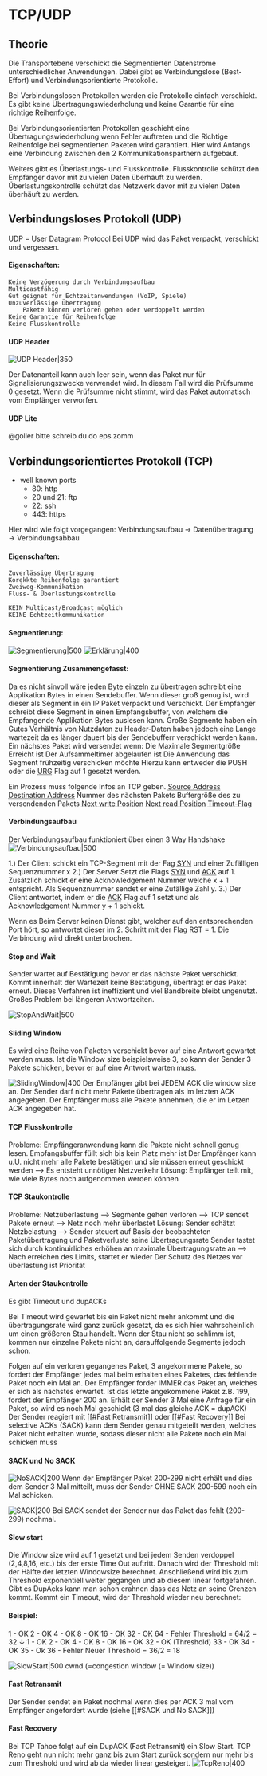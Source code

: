 # TCP/UDP
## Theorie
Die Transportebene verschickt die Segmentierten Datenströme unterschiedlicher Anwendungen. Dabei gibt es Verbindungslose (Best-Effort) und Verbindungsorientierte Protokolle.

Bei Verbindungslosen Protokollen werden die Protokolle einfach verschickt. Es gibt keine Übertragungswiederholung und keine Garantie für eine richtige Reihenfolge.

Bei Verbindungsorientierten Protokollen geschieht eine Übertragungswiederholung wenn Fehler auftreten und die Richtige Reihenfolge bei segmentierten Paketen wird garantiert. Hier wird Anfangs eine Verbindung zwischen den 2 Kommunikationspartnern aufgebaut.

Weiters gibt es Überlastungs- und Flusskontrolle.
Flusskontrolle schützt den Empfänger davor mit zu vielen Daten überhäuft zu werden.
Überlastungskontrolle schützt das Netzwerk davor mit zu vielen Daten überhäuft zu werden.

## Verbindungsloses Protokoll (UDP)
UDP = User Datagram Protocol
Bei UDP wird das Paket verpackt, verschickt und vergessen.

#### Eigenschaften:
	Keine Verzögerung durch Verbindungsaufbau
	Multicastfähig
	Gut geignet für Echtzeitanwendungen (VoIP, Spiele)
	Unzuverlässige Übertragung
		Pakete können verloren gehen oder verdoppelt werden
	Keine Garantie für Reihenfolge
	Keine Flusskontrolle

#### UDP Header
![UDP Header|350](https://cdn.discordapp.com/attachments/613625981219110914/976012173765664818/unknown.png)

Der Datenanteil kann auch leer sein, wenn das Paket nur für Signalisierungszwecke verwendet wird. In diesem Fall wird die Prüfsumme 0 gesetzt.
Wenn die Prüfsumme nicht stimmt, wird das Paket automatisch vom Empfänger verworfen.

#### UDP Lite
@goller bitte schreib du do eps zomm

## Verbindungsorientiertes Protokoll (TCP)
- well known ports
	- 80: http
	- 20 und 21: ftp
	- 22: ssh
	- 443: https

Hier wird wie folgt vorgegangen:
Verbindungsaufbau $\rightarrow$ Datenübertragung $\rightarrow$ Verbindungsabbau

#### Eigenschaften:
	Zuverlässige Übertragung
	Korekkte Reihenfolge garantiert
	Zweiweg-Kommunikation
	Fluss- & Überlastungskontrolle
	
	KEIN Multicast/Broadcast möglich
	KEINE Echtzeitkommunikation

#### Segmentierung:
![Segmentierung|500](https://cdn.discordapp.com/attachments/613625981219110914/976020882944311356/Untitled.png)
![Erklärung|400](https://cdn.discordapp.com/attachments/613625981219110914/976020882663284756/Eigenschaften.png)

#### Segmentierung Zusammengefasst:
Da es nicht sinvoll wäre jeden Byte einzeln zu übertragen schreibt eine Applikation Bytes in einen Sendebuffer. Wenn dieser groß genug ist, wird dieser als Segment in ein IP Paket verpackt und Verschickt. Der Empfänger schreibt diese Segment in einen Empfangsbuffer, von welchem die Empfangende Applikation Bytes auslesen kann.
Große Segmente haben ein Gutes Verhältnis von Nutzdaten zu Header-Daten haben jedoch eine Lange wartezeit da es länger dauert bis der Sendebufferr verschickt werden kann.
Ein nächstes Paket wird versendet wenn:
	Die Maximale Segmentgröße Erreicht ist
	Der Aufsammeltimer abgelaufen ist
	Die Anwendung das Segment frühzeitig verschicken möchte
		Hierzu kann entweder die PUSH oder die <abbr title="Urgent (=Dringend)">URG</abbr> Flag auf 1 gesetzt werden.

Ein Prozess muss folgende Infos an TCP geben.
<abbr title="Network, Host & Port des Senders">Source Address</abbr>
<abbr title="Network, Host & Port des Empfängers">Destination Address</abbr>
Nummer des nächsten Pakets
Buffergröße des zu versendenden Pakets
<abbr title="Stelle im Buffer, wo als nächstes Daten geschrieben werden">Next write Position</abbr>
<abbr title="Stelle im Buffer, wo als nächstes Daten gelesen werden müssen, um das nächste Segment zusammen zu Stellen">Next read Position</abbr>
<abbr title="Zeit nach welcher die Pakete neu gesendet werden">Timeout-Flag</abbr>

#### Verbindungsaufbau
Der Verbindungsaufbau funktioniert über einen 3 Way Handshake
![Verbindungsaufbau|500](https://cdn.discordapp.com/attachments/613625981219110914/976136260924100698/aaaa.png)

1.) Der Client schickt ein TCP-Segment mit der Fag <abbr title="Synchronisation">SYN</abbr> und einer Zufälligen Sequenznummer x
2.) Der Server Setzt die Flags <abbr title="Synchronisation">SYN</abbr> und <abbr title="Acknowledgement">ACK</abbr> auf 1. Zusätzlich schickt er eine Acknowledgement Nummer welche x + 1 entspricht. Als Sequenznummer sendet er eine Zufällige Zahl y.
3.) Der Client antwortet, indem er die <abbr title="Acknowledgement">ACK</abbr> Flag auf 1 setzt und als Acknowledgement Nummer y + 1 schickt.

Wenn es Beim Server keinen Dienst gibt, welcher auf den entsprechenden Port hört, so antwortet dieser im 2. Schritt mit der Flag RST = 1. Die Verbindung wird direkt unterbrochen.

#### Stop and Wait
Sender wartet auf Bestätigung bevor er das nächste Paket verschickt.
Kommt innerhalt der Wartezeit keine Bestätigung, überträgt er das Paket erneut.
Dieses Verfahren ist ineffizient und viel Bandbreite bleibt ungenutzt.
Großes Problem bei längeren Antwortzeiten.

![StopAndWait|500](https://cdn.discordapp.com/attachments/613625981219110914/976139260539330620/aaaa.png)

#### Sliding Window
Es wird eine Reihe von Paketen verschickt bevor auf eine Antwort gewartet werden muss. Ist die Window size beispielsweise 3, so kann der Sender 3 Pakete schicken, bevor er auf eine Antwort warten muss.

![SlidingWindow|400](https://cdn.discordapp.com/attachments/613625981219110914/976140139967422515/aaaa.png)
Der Empfänger gibt bei JEDEM ACK die window size an.
Der Sender darf nicht mehr Pakete übertragen als im letzten ACK angegeben.
Der Empfänger muss alle Pakete annehmen, die er im Letzen ACK angegeben hat.

#### TCP Flusskontrolle
Probleme:
	Empfängeranwendung kann die Pakete nicht schnell genug lesen.
	Empfangsbuffer füllt sich bis kein Platz mehr ist
	Der Empfänger kann u.U. nicht mehr alle Pakete bestätigen und sie müssen erneut geschickt werden --> Es entsteht unnötiger Netzverkehr
Lösung:
	Empfänger teilt mit, wie viele Bytes noch aufgenommen werden können

#### TCP Staukontrolle
Probleme:
	Netzüberlastung --> Segmente gehen verloren --> TCP sendet Pakete erneut --> Netz noch mehr überlastet
Lösung:
	Sender schätzt Netzbelastung --> Sender steuert auf Basis der beobachteten Paketübertragung und Paketverluste seine Übertragungsrate
		Sender tastet sich durch kontinuirliches erhöhen an maximale Übertragungsrate an --> Nach erreichen des Limits, startet er wieder 
		Der Schutz des Netzes vor überlastung ist Priorität

#### Arten der Staukontrolle
Es gibt Timeout und dupACKs

Bei Timeout wird gewartet bis ein Paket nicht mehr ankommt und die übertragungsrate wird ganz zurück gesetzt, da es sich hier wahrscheinlich um einen größeren Stau handelt.
Wenn der Stau nicht so schlimm ist, kommen nur einzelne Pakete nicht an, darauffolgende Segmente jedoch schon.

Folgen auf ein verloren gegangenes Paket, 3 angekommene Pakete, so fordert der Empfänger jedes mal beim erhalten eines Paketes, das fehlende Paket noch ein Mal an. Der Empfänger forder IMMER das Paket an, welches er sich als nächstes erwartet. Ist das letzte angekommene Paket z.B. 199, fordert der Empfänger 200 an.
Erhält der Sender 3 Mal eine Anfrage für ein Paket, so wird es noch Mal geschickt (3 mal das gleiche ACK = dupACK)
Der Sender reagiert mit [[#Fast Retransmit]] oder [[#Fast Recovery]]
Bei selective ACKs (SACK) kann dem Sender genau mitgeteilt werden, welches Paket nicht erhalten wurde, sodass dieser nicht alle Pakete noch ein Mal schicken muss

#### SACK und No SACK
![NoSACK|200](https://cdn.discordapp.com/attachments/613625981219110914/976150142258380820/aaaa.png)
Wenn der Empfänger Paket 200-299 nicht erhält und dies dem Sender 3 Mal mitteilt, muss der Sender OHNE SACK 200-599 noch ein Mal schicken.

![SACK|200](https://cdn.discordapp.com/attachments/613625981219110914/976150458739617892/aaaa.png)
Bei SACK sendet der Sender nur das Paket das fehlt (200-299) nochmal.

#### Slow start
Die Window size wird auf 1 gesetzt und bei jedem Senden verdoppel (2,4,8,16, etc.) bis der erste Time Out auftritt. Danach wird der Threshold mit der Hälfte der letzten Windowsize berechnet.
Anschließend wird bis zum Threshold exponentiell weiter gegangen und ab diesem linear fortgefahren. Gibt es DupAcks kann man schon erahnen dass das Netz an seine Grenzen kommt. Kommt ein Timeout, wird der Threshold wieder neu berechnet:

#### Beispiel:
1 - OK
2 - OK
4 - OK
8 - OK
16 - OK
32 - OK
64 - Fehler
Threshold = 64/2 = 32
$\downarrow$
1 - OK
2 - OK
4 - OK
8 - OK
16 - OK
32 - OK (Threshold)
33 - OK
34 - OK
35 - Ok
36 - Fehler
Neuer Threshold = 36/2 = 18

![SlowStart|500](https://cdn.discordapp.com/attachments/613625981219110914/976180087831556096/unknown.png)
cwnd (=congestion window (= Window size))


#### Fast Retransmit
Der Sender sendet ein Paket nochmal wenn dies per ACK 3 mal vom Empfänger angefordert wurde (siehe [[#SACK und No SACK]])

#### Fast Recovery
Bei TCP Tahoe folgt auf ein DupACK (Fast Retransmit) ein Slow Start.
TCP Reno geht nun nicht mehr ganz bis zum Start zurück sondern nur mehr bis zum Threshold und wird ab da wieder linear gesteigert.
![TcpReno|400](https://cdn.discordapp.com/attachments/613625981219110914/976185391394742302/aaaa.png)
